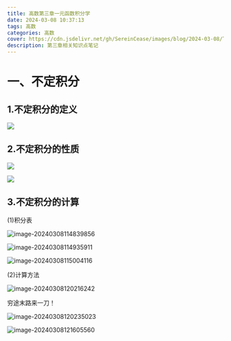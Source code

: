 ```yaml
---
title: 高数第三章一元函数积分学
date: 2024-03-08 10:37:13
tags: 高数
categories: 高数
cover: https://cdn.jsdelivr.net/gh/SereinCease/images/blog/2024-03-08/TXK-72U4-MY-AGJQQY-F-HY-b012f9.jpg
description: 第三章相关知识点笔记
---
```


# 一、不定积分

## 1.不定积分的定义

![](不定积分的定义.png)

## 2.不定积分的性质

![](不定积分性质.png)

![](原函数存在定理.png)

## 3.不定积分的计算

(1)积分表

![image-20240308114839856](image-20240308114839856.png)

![image-20240308114935911](image-20240308114935911.png)

![image-20240308115004116](image-20240308115004116.png)

(2)计算方法

![image-20240308120216242](image-20240308120216242.png)

穷途末路来一刀！

![image-20240308120235023](image-20240308120235023.png)

![image-20240308121605560](image-20240308121605560.png)
